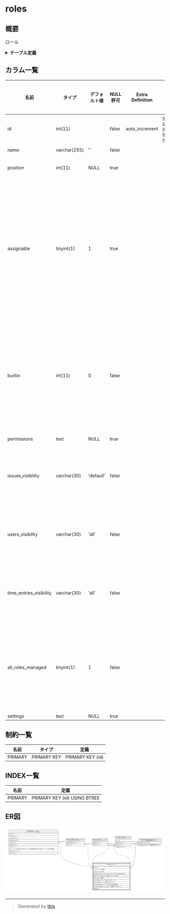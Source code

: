 # roles

## 概要

ロール

<details>
<summary><strong>テーブル定義</strong></summary>

```sql
CREATE TABLE `roles` (
  `id` int(11) NOT NULL AUTO_INCREMENT,
  `name` varchar(255) NOT NULL DEFAULT '',
  `position` int(11) DEFAULT NULL,
  `assignable` tinyint(1) DEFAULT 1,
  `builtin` int(11) NOT NULL DEFAULT 0,
  `permissions` text DEFAULT NULL,
  `issues_visibility` varchar(30) NOT NULL DEFAULT 'default',
  `users_visibility` varchar(30) NOT NULL DEFAULT 'all',
  `time_entries_visibility` varchar(30) NOT NULL DEFAULT 'all',
  `all_roles_managed` tinyint(1) NOT NULL DEFAULT 1,
  `settings` text DEFAULT NULL,
  PRIMARY KEY (`id`)
) ENGINE=InnoDB AUTO_INCREMENT=[Redacted by tbls] DEFAULT CHARSET=utf8mb4
```

</details>

## カラム一覧

| 名前                      | タイプ          | デフォルト値       | NULL許可   | Extra Definition | 子テーブル                                                                                                                                                                                   | 親テーブル      | コメント                                                |
| ----------------------- | ------------ | ------------ | -------- | ---------------- | --------------------------------------------------------------------------------------------------------------------------------------------------------------------------------------- | ---------- | --------------------------------------------------- |
| id                      | int(11)      |              | false    | auto_increment   | [workflows](workflows.md) [custom_fields_roles](custom_fields_roles.md) [queries_roles](queries_roles.md) [member_roles](member_roles.md) [roles_managed_roles](roles_managed_roles.md) |            |                                                     |
| name                    | varchar(255) | ''           | false    |                  |                                                                                                                                                                                         |            | 名称                                                  |
| position                | int(11)      | NULL         | true     |                  |                                                                                                                                                                                         |            | 並び順                                                 |
| assignable              | tinyint(1)   | 1            | true     |                  |                                                                                                                                                                                         |            | このロールのユーザーにチケットを割り当て可能                              |
| builtin                 | int(11)      | 0            | false    |                  |                                                                                                                                                                                         |            | 1: 非メンバー<br>2: 匿名ユーザー<br>0: それ以外<br>                |
| permissions             | text         | NULL         | true     |                  |                                                                                                                                                                                         |            | 権限                                                  |
| issues_visibility       | varchar(30)  | 'default'    | false    |                  |                                                                                                                                                                                         |            | 表示できるチケット                                           |
| users_visibility        | varchar(30)  | 'all'        | false    |                  |                                                                                                                                                                                         |            | 表示できるユーザー                                           |
| time_entries_visibility | varchar(30)  | 'all'        | false    |                  |                                                                                                                                                                                         |            | 表示できる作業時間                                           |
| all_roles_managed       | tinyint(1)   | 1            | false    |                  |                                                                                                                                                                                         |            | メンバーの管理(すべてのロール)                                    |
| settings                | text         | NULL         | true     |                  |                                                                                                                                                                                         |            |                                                     |

## 制約一覧

| 名前      | タイプ         | 定義               |
| ------- | ----------- | ---------------- |
| PRIMARY | PRIMARY KEY | PRIMARY KEY (id) |

## INDEX一覧

| 名前      | 定義                           |
| ------- | ---------------------------- |
| PRIMARY | PRIMARY KEY (id) USING BTREE |

## ER図

![er](roles.svg)

---

> Generated by [tbls](https://github.com/k1LoW/tbls)
